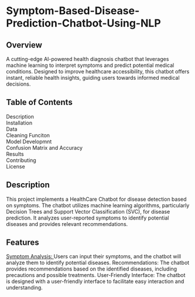 # Symptom-Based-Disease-Prediction-Chatbot-Using-NLP

## Overview 

A cutting-edge AI-powered health diagnosis chatbot that leverages machine learning to interpret symptoms and predict potential medical conditions. Designed to improve healthcare accessibility, this chatbot offers instant, reliable health insights, guiding users towards informed medical decisions.

## Table of Contents

Description\
Installation\
Data\
Cleaning Funciton\
Model Developmnt\
Confusion Matrix and Accuracy\
Results\
Contributing\
License


## Description

This project implements a HealthCare Chatbot for disease detection based on symptoms. The chatbot utilizes machine learning algorithms, particularly Decision Trees and Support Vector Classification (SVC), for disease prediction. It analyzes user-reported symptoms to identify potential diseases and provides relevant recommendations.

## Features

<u> Symptom Analysis: </u> Users can input their symptoms, and the chatbot will analyze them to identify potential diseases.
Recommendations: The chatbot provides recommendations based on the identified diseases, including precautions and possible treatments.
User-Friendly Interface: The chatbot is designed with a user-friendly interface to facilitate easy interaction and understanding.

